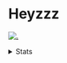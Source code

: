 # Heyzzz  

[![.](https://skillicons.dev/icons?i=js,java)](https://skillicons.dev)  

<details>
<summary>Stats</summary
<!--START_SECTION:waka-->

```txt
TypeScript   53 mins         ██████████████████████▒░░   88.86 %
JSON         6 mins          ██▓░░░░░░░░░░░░░░░░░░░░░░   11.14 %
```

<!--END_SECTION:waka-->
</details>
